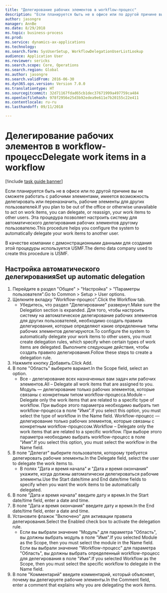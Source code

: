 ```yaml
--- 
title: "Делегирование рабочих элементов в workflow-процесс"
description: "Если планируется быть не в офисе или по другой причине вы не сможете работать с рабочими элементами, имеется возможность делегировать или переназначить, рабочие элементы для других пользователей."
author: jasongre
manager: AnnBe
ms.date: 8/29/2018
ms.topic: business-process
ms.prod: 
ms.service: dynamics-ax-applications
ms.technology: 
ms.search.form: SysUserSetup, WorkflowDelegationUserListLookup
audience: Application User
ms.reviewer: sericks
ms.search.scope: Core, Operations
ms.search.region: Global
ms.author: jasongre
ms.search.validFrom: 2016-06-30
ms.dyn365.ops.version: Version 7.0.0
ms.translationtype: HT
ms.sourcegitcommit: 32d71167fdad65cb1dec37671999a497759ca484
ms.openlocfilehash: 978f2956e25d3b92edea9e611e7b20155c22e411
ms.contentlocale: ru-ru
ms.lasthandoff: 09/11/2018

---
```

# <a name="delegate-work-items-in-a-workflow"></a><span data-ttu-id="3c299-103">Делегирование рабочих элементов в workflow-процесс</span><span class="sxs-lookup"><span data-stu-id="3c299-103">Delegate work items in a workflow</span></span>

[!include [task guide banner](../../includes/task-guide-banner.md)]

<span data-ttu-id="3c299-104">Если планируется быть не в офисе или по другой причине вы не сможете работать с рабочими элементами, имеется возможность делегировать или переназначить, рабочие элементы для других пользователей.</span><span class="sxs-lookup"><span data-stu-id="3c299-104">If you plan to be out of the office or otherwise unavailable to act on work items, you can delegate, or reassign, your work items to other users.</span></span> <span data-ttu-id="3c299-105">Эта процедура позволяет настроить систему для автоматического делегирования рабочих элементов другому пользователю.</span><span class="sxs-lookup"><span data-stu-id="3c299-105">This procedure helps you configure the system to automatically delegate your work items to another user.</span></span>



<span data-ttu-id="3c299-106">В качестве компании с демонстрационными данными для создания этой процедуры используется USMF.</span><span class="sxs-lookup"><span data-stu-id="3c299-106">The demo data company used to create this procedure is USMF.</span></span>


## <a name="set-up-automatic-delegation"></a><span data-ttu-id="3c299-107">Настройка автоматического делегирования</span><span class="sxs-lookup"><span data-stu-id="3c299-107">Set up automatic delegation</span></span>
1. <span data-ttu-id="3c299-108">Перейдите в раздел "Общее" > "Настройка" > "Параметры пользователя".</span><span class="sxs-lookup"><span data-stu-id="3c299-108">Go to Common > Setup > User options.</span></span>
2. <span data-ttu-id="3c299-109">Щелкните вкладку "Workflow-процесс".</span><span class="sxs-lookup"><span data-stu-id="3c299-109">Click the Workflow tab.</span></span>
    * <span data-ttu-id="3c299-110">Убедитесь, что раздел "Делегирование" развернут.</span><span class="sxs-lookup"><span data-stu-id="3c299-110">Make sure the Delegation section is expanded.</span></span>    <span data-ttu-id="3c299-111">Для того, чтобы настроить систему на автоматическое делегирование рабочих элементов для других пользователей, необходимо создать правила делегирования, которые определяют какие определенные типы рабочих элементов делегируются.</span><span class="sxs-lookup"><span data-stu-id="3c299-111">To configure the system to automatically delegate your work items to other users, you must create delegation rules, which specify when certain types of work items are delegated.</span></span> <span data-ttu-id="3c299-112">Выполните следующие действия, чтобы создать правило делегирования.</span><span class="sxs-lookup"><span data-stu-id="3c299-112">Follow these steps to create a delegation rule.</span></span>  
3. <span data-ttu-id="3c299-113">Нажмите кнопку Добавить.</span><span class="sxs-lookup"><span data-stu-id="3c299-113">Click Add.</span></span>
4. <span data-ttu-id="3c299-114">В поле "Область" выберите вариант.</span><span class="sxs-lookup"><span data-stu-id="3c299-114">In the Scope field, select an option.</span></span>
    * <span data-ttu-id="3c299-115">Все - делегирование всех назначенных вам задач или рабочих элементов.</span><span class="sxs-lookup"><span data-stu-id="3c299-115">All – Delegate all work items that are assigned to you.</span></span>    <span data-ttu-id="3c299-116">Модуль — делегирование только рабочих элементов, которые связаны с конкретным типом workflow-процесса.</span><span class="sxs-lookup"><span data-stu-id="3c299-116">Module – Delegate only the work items that are related to a specific type of workflow.</span></span> <span data-ttu-id="3c299-117">При выборе этого параметра необходимо выбрать тип workflow-процесса в поле "Имя".</span><span class="sxs-lookup"><span data-stu-id="3c299-117">If you select this option, you must select the type of workflow in the Name field.</span></span>    <span data-ttu-id="3c299-118">Workflow-процесс — делегирование только рабочих элементов, которые связаны с конкретным workflow-процессом.</span><span class="sxs-lookup"><span data-stu-id="3c299-118">Workflow – Delegate only the work items that are related to a specific workflow.</span></span> <span data-ttu-id="3c299-119">При выборе этого параметра необходимо выбрать workflow-процесс в поле "Имя".</span><span class="sxs-lookup"><span data-stu-id="3c299-119">If you select this option, you must select the workflow in the Name field.</span></span>  
5. <span data-ttu-id="3c299-120">В поле "Делегат" выберите пользователя, которому требуется делегировать рабочие элементы.</span><span class="sxs-lookup"><span data-stu-id="3c299-120">In the Delegate field, select the user to delegate the work items to.</span></span>
    * <span data-ttu-id="3c299-121">В полях "Дата и время начала" и "Дата и время окончания" укажите, когда должны автоматически делегироваться рабочие элементы.</span><span class="sxs-lookup"><span data-stu-id="3c299-121">Use the Start date/time and End date/time fields to specify when you want the work items to be automatically delegated.</span></span>  
6. <span data-ttu-id="3c299-122">В поле "Дата и время начала" введите дату и время.</span><span class="sxs-lookup"><span data-stu-id="3c299-122">In the Start date/time field, enter a date and time.</span></span>
7. <span data-ttu-id="3c299-123">В поле "Дата и время окончания" введите дату и время.</span><span class="sxs-lookup"><span data-stu-id="3c299-123">In the End date/time field, enter a date and time.</span></span>
8. <span data-ttu-id="3c299-124">Установите флажок "Включено" для активации правила делегирования.</span><span class="sxs-lookup"><span data-stu-id="3c299-124">Select the Enabled check box to activate the delegation rule.</span></span>
    * <span data-ttu-id="3c299-125">Если вы выбрали значение "Модуль" для параметра "Область", вы должны выбрать модуль в поле "Имя".</span><span class="sxs-lookup"><span data-stu-id="3c299-125">If you selected Module as the Scope, then you must select the module in the Name field.</span></span>    <span data-ttu-id="3c299-126">Если вы выбрали значение "Workflow-процесс" для параметра "Область", вы должны выбрать определенный workflow-процесс для делегирования в поле "Имя".</span><span class="sxs-lookup"><span data-stu-id="3c299-126">If you selected Workflow as the Scope, then you must select the specific workflow to delegate in the Name field.</span></span>  
9. <span data-ttu-id="3c299-127">В поле "Комментарий" введите комментарий, который объясняет, почему вы делегируете рабочие элементы.</span><span class="sxs-lookup"><span data-stu-id="3c299-127">In the Comment field, enter a comment that explains why you are delegating the work items.</span></span>


